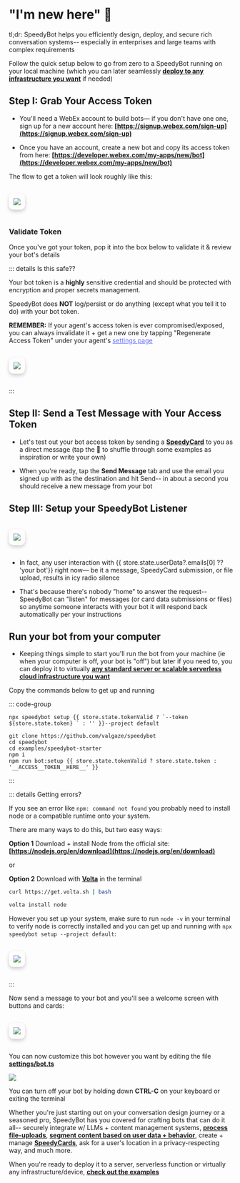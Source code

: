 # "I'm new here" 🐣

tl;dr: SpeedyBot helps you efficiently design, deploy, and secure rich conversation systems-- especially in enterprises and large teams with complex requirements

Follow the quick setup below to go from zero to a SpeedyBot running on your local machine (which you can later seamlessly **[deploy to any infrastructure you want](./examples.md)** if needed)

## Step I: Grab Your Access Token

- You'll need a WebEx account to build bots— if you don't have one one, sign up for a new account here: **[https://signup.webex.com/sign-up](https://signup.webex.com/sign-up)**

- Once you have an account, create a new bot and copy its access token from here: **[https://developer.webex.com/my-apps/new/bot](https://developer.webex.com/my-apps/new/bot)**

The flow to get a token will look roughly like this:

<img
    src="./assets/build_a_bot.gif"
    :style="{ filter: isDark ? 'invert(1)' : 'none' }"
    style="
      margin: 1rem 0px;
      display: inline-block;
      max-width: 100%;
      height: auto;
      border-radius: 10px;
      box-shadow: 0 4px 8px rgba(0, 0, 0, 0.2);
      padding: 10px;
    "
  />

### Validate Token

Once you've got your token, pop it into the box below to validate it & review your bot's details

<TokenInput :showInfo="true" :autofocus="false"/>

::: details Is this safe??

Your bot token is a **highly** sensitive credential and should be protected with encryption and proper secrets management.

SpeedyBot does **NOT** log/persist or do anything (except what you tell it to do) with your bot token.

**REMEMBER:** If your agent's access token is ever compromised/exposed, you can always invalidate it + get a new one by tapping "Regenerate Access Token" under your agent's <a href="https://developer.webex.com/my-apps" style="color:#646cff;text-decoration: bold;">settings page</a>

<img
    src="./assets/regen_token.gif"
    :style="{ filter: isDark ? 'invert(1)' : 'none' }"
    style="
      margin: 1rem 0px;
      display: inline-block;
      max-width: 100%;
      height: auto;
      border-radius: 10px;
      box-shadow: 0 4px 8px rgba(0, 0, 0, 0.2);
      padding: 10px;
    "
  />

:::

## Step II: Send a Test Message with Your Access Token

- Let's test out your bot access token by sending a **[SpeedyCard](./speedycard.md)** to you as a direct message (tap the 🎲 to shuffle through some examples as inspiration or write your own)

  <SpeedyCardEditor></SpeedyCardEditor>

- When you're ready, tap the **Send Message** tab and use the email you signed up with as the destination and hit Send-- in about a second you should receive a new message from your bot

## Step III: Setup your SpeedyBot Listener

<el-alert
    title="⛔️ Nobody is listening"
    type="error"
    description="You may have noticed that if you tried to submit any data back from a card-- nothing happens "
  />

<img
    src="./assets/card_nosubmit.gif"
    :style="{ filter: isDark ? 'invert(1)' : 'none' }"
    style="
      margin: 1rem 0px;
      display: inline-block;
      max-width: 100%;
      height: auto;
      border-radius: 10px;
      box-shadow: 0 4px 8px rgba(0, 0, 0, 0.2);
      padding: 10px;
    "
  />

- In fact, any user interaction with {{ store.state.userData?.emails[0] ?? 'your bot'}} right now— be it a message, SpeedyCard submission, or file upload, results in icy radio silence

- That's because there's nobody "home" to answer the request-- SpeedyBot can "listen" for messages (or card data submissions or files) so anytime someone interacts with your bot it will respond back automatically per your instructions

## Run your bot from your computer

- Keeping things simple to start you'll run the bot from your machine (ie when your computer is off, your bot is "off") but later if you need to, you can deploy it to virtually **[any standard server or scalable serverless cloud infrastructure you want](./examples/index)**

Copy the commands below to get up and running

::: code-group

```sh-vue [🥺 New (recommended)]
npx speedybot setup {{ store.state.tokenValid ? `--token ${store.state.token} ` : '' }}--project default
```

```sh-vue [👹 Experienced]
git clone https://github.com/valgaze/speedybot
cd speedybot
cd examples/speedybot-starter
npm i
npm run bot:setup {{ store.state.tokenValid ? store.state.token : '__ACCESS__TOKEN__HERE__' }}
```

:::

::: details Getting errors?

If you see an error like `npm: command not found` you probably need to install node or a compatible runtime onto your system.

There are many ways to do this, but two easy ways:

**Option 1** Download + install Node from the official site: **[https://nodejs.org/en/download](https://nodejs.org/en/download)**

or

**Option 2** Download with **[Volta](https://docs.volta.sh/guide/)** in the terminal

```sh
curl https://get.volta.sh | bash

volta install node
```

However you set up your system, make sure to run `node -v` in your terminal to verify node is correctly installed and you can get up and running with `npx speedybot setup --project default`:

<img src="https://raw.githubusercontent.com/valgaze/speedybot-utils/main/assets/various/cli_setup.gif"     
    :style="{ filter: !isDark ? 'invert(1)' : 'none' }"
    style="
      margin: 1rem 0px;
      display: inline-block;
      max-width: 100%;
      height: auto;
      border-radius: 10px;
      box-shadow: 0 4px 8px rgba(0, 0, 0, 0.2);
      padding: 10px;
    "/>

:::

Now send a message to your bot and you'll see a welcome screen with buttons and cards:

<img src="https://raw.githubusercontent.com/valgaze/speedybot-utils/main/assets/various/first_spin.gif"     
    :style="{ filter: isDark ? 'invert(1)' : 'none' }"
    style="
      margin: 1rem 0px;
      display: inline-block;
      max-width: 100%;
      height: auto;
      border-radius: 10px;
      box-shadow: 0 4px 8px rgba(0, 0, 0, 0.2);
      padding: 10px;
    "/>

You can now customize this bot however you want by editing the file **[settings/bot.ts](https://github.com/valgaze/speedybot/blob/v2/examples/speedybot-starter/settings/bot.ts)**

<img src="https://raw.githubusercontent.com/valgaze/speedybot-utils/main/assets/various/autocomplete.gif?raw=true" />

You can turn off your bot by holding down **CTRL-C** on your keyboard or exiting the terminal

Whether you're just starting out on your conversation design journey or a seasoned pro, SpeedyBot has you covered for crafting bots that can do it all-- securely integrate w/ LLMs + content management systems, **[process file-uploads](./patterns.md#handle-file-uploads)**, **[segment content based on user data + behavior](./patterns.md#restrict-access-pattern)**, create + manage **[SpeedyCards](./speedycard.md)**, ask for a user's location in a privacy-respecting way, and much more.

When you're ready to deploy it to a server, serverless function or virtually any infrastructure/device, **[check out the examples](./examples.md)**

<script setup>
import { ref, watch } from 'vue'
import { useData } from 'vitepress'
import { useCustomStore } from "./.vitepress/util/store";
import TokenInput from './.vitepress/components/token_handler.vue'
import Blur from './.vitepress/components/Blur.vue'
import SpeedyCardEditor from './.vitepress/components/SpeedyCardEditor.vue'
const { isDark } = useData()
const store = useCustomStore()

const currentStep = ref(0)
const type = ref(1)

</script>
